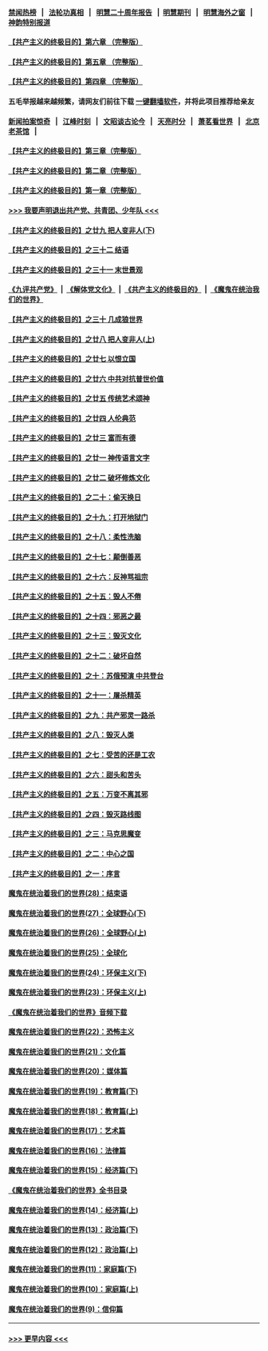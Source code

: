#### [禁闻热榜](热点新闻.md?=0)  &nbsp;&nbsp;|&nbsp;&nbsp; [法轮功真相](https://github.com/gfw-breaker/truth/blob/master/README.md?=0) &nbsp;&nbsp;|&nbsp;&nbsp; [明慧二十周年报告](https://github.com/gfw-breaker/mh-reports/blob/master/README.md?=0) &nbsp;&nbsp;|&nbsp;&nbsp;[明慧期刊](https://github.com/gfw-breaker/mh-qikan) &nbsp;&nbsp;|&nbsp;&nbsp; [明慧海外之窗](https://github.com/gfw-breaker/mh-news/blob/master/README.md?=0) &nbsp;&nbsp;|&nbsp;&nbsp; [神韵特别报道](https://github.com/gfw-breaker/mh-news/blob/master/shenyun.md?=0)
#### [【共产主义的终极目的】第六章 （完整版）](../pages/nsc422/n11428913.md?t=03042232) 
#### [【共产主义的终极目的】第五章 （完整版）](../pages/nsc422/n11428912.md?t=03042232) 
#### [【共产主义的终极目的】第四章 （完整版）](../pages/nsc422/n11428907.md?t=03042232) 
#### 五毛举报越来越频繁，请网友们前往下载 [一键翻墙软件](https://github.com/gfw-breaker/ssr-accounts)，并将此项目推荐给亲友
#### [新闻拍案惊奇](https://github.com/gfw-breaker/banned-news/blob/master/pages/link4.md) &nbsp;&nbsp;|&nbsp;&nbsp; [江峰时刻](https://github.com/gfw-breaker/banned-news/blob/master/pages/link4.md) &nbsp;&nbsp;|&nbsp;&nbsp; [文昭谈古论今](https://github.com/gfw-breaker/banned-news/blob/master/pages/link4.md) &nbsp;&nbsp;|&nbsp;&nbsp; [天亮时分](https://github.com/gfw-breaker/banned-news/blob/master/pages/link4.md) &nbsp;&nbsp;|&nbsp;&nbsp; [萧茗看世界](https://github.com/gfw-breaker/banned-news/blob/master/pages/link4.md) &nbsp;&nbsp;|&nbsp;&nbsp; [北京老茶馆](https://github.com/gfw-breaker/banned-news/blob/master/pages/link4.md) &nbsp;&nbsp;|&nbsp;&nbsp; 
#### [【共产主义的终极目的】第三章（完整版）](../pages/nsc422/n11428848.md?t=03042232) 
#### [【共产主义的终极目的】第二章（完整版）](../pages/nsc422/n11428831.md?t=03042232) 
#### [【共产主义的终极目的】第一章（完整版）](../pages/nsc422/n11417651.md?t=03042232) 
#### [>>> 我要声明退出共产党、共青团、少年队 <<<](https://github.com/begood0513/goodnews/blob/master/quit/letter.md) 
#### [【共产主义的终极目的】之廿九 把人变非人(下)](../pages/nsc422/n11344140.md?t=03042232) 
#### [【共产主义的终极目的】之三十二 结语](../pages/nsc422/n11360535.md?t=03042232) 
#### [【共产主义的终极目的】之三十一 末世景观](../pages/nsc422/n11351129.md?t=03042232) 
#### [《九评共产党》](https://github.com/begood0513/9ping.md/blob/master/README.md) &nbsp;|&nbsp; [《解体党文化》](../../../../jtdwh.md/blob/master/README.md)  &nbsp;|&nbsp; [《共产主义的终极目的》](../../../../gczydzjmd.md/blob/master/README.md) &nbsp;|&nbsp; [《魔鬼在统治我们的世界》](../../../../mgztzwmdsj.md/blob/master/README.md) 
#### [【共产主义的终极目的】之三十 几成狼世界](../pages/nsc422/n11348280.md?t=03042232) 
#### [【共产主义的终极目的】之廿八 把人变非人(上)](../pages/nsc422/n11340492.md?t=03042232) 
#### [【共产主义的终极目的】之廿七 以恨立国](../pages/nsc422/n11336944.md?t=03042232) 
#### [【共产主义的终极目的】之廿六 中共对抗普世价值](../pages/nsc422/n11324785.md?t=03042232) 
#### [【共产主义的终极目的】之廿五 传统艺术颂神](../pages/nsc422/n11296396.md?t=03042232) 
#### [【共产主义的终极目的】之廿四 人伦典范](../pages/nsc422/n11296397.md?t=03042232) 
#### [【共产主义的终极目的】之廿三 富而有德](../pages/nsc422/n11283598.md?t=03042232) 
#### [【共产主义的终极目的】之廿一 神传语言文字](../pages/nsc422/n11263265.md?t=03042232) 
#### [【共产主义的终极目的】之廿二 破坏修炼文化](../pages/nsc422/n11245728.md?t=03042232) 
#### [【共产主义的终极目的】之二十：偷天换日](../pages/nsc422/n11238846.md?t=03042232) 
#### [【共产主义的终极目的】之十九：打开地狱门](../pages/nsc422/n11206376.md?t=03042232) 
#### [【共产主义的终极目的】之十八：柔性洗脑](../pages/nsc422/n11199994.md?t=03042232) 
#### [【共产主义的终极目的】之十七：颠倒善恶](../pages/nsc422/n11179782.md?t=03042232) 
#### [【共产主义的终极目的】之十六：反神骂祖宗](../pages/nsc422/n11166798.md?t=03042232) 
#### [【共产主义的终极目的】之十五：毁人不倦](../pages/nsc422/n11166792.md?t=03042232) 
#### [【共产主义的终极目的】之十四：邪恶之最](../pages/nsc422/n11150249.md?t=03042232) 
#### [【共产主义的终极目的】之十三：毁灭文化](../pages/nsc422/n11135227.md?t=03042232) 
#### [【共产主义的终极目的】之十二：破坏自然](../pages/nsc422/n11135214.md?t=03042232) 
#### [【共产主义的终极目的】之十：苏俄预演 中共登台](../pages/nsc422/n11118424.md?t=03042232) 
#### [【共产主义的终极目的】之十一：屠杀精英](../pages/nsc422/n11118442.md?t=03042232) 
#### [【共产主义的终极目的】之九：共产邪灵一路杀](../pages/nsc422/n11114139.md?t=03042232) 
#### [【共产主义的终极目的】之八：毁灭人类](../pages/nsc422/n11108503.md?t=03042232) 
#### [【共产主义的终极目的】之七：受苦的还是工农](../pages/nsc422/n11101809.md?t=03042232) 
#### [【共产主义的终极目的】之六：甜头和苦头](../pages/nsc422/n11096971.md?t=03042232) 
#### [【共产主义的终极目的】之五：万变不离其邪](../pages/nsc422/n11091285.md?t=03042232) 
#### [【共产主义的终极目的】之四：毁灭路线图](../pages/nsc422/n11086284.md?t=03042232) 
#### [【共产主义的终极目的】之三：马克思魔变](../pages/nsc422/n11061941.md?t=03042232) 
#### [【共产主义的终极目的】之二：中心之国](../pages/nsc422/n11047728.md?t=03042232) 
#### [【共产主义的终极目的】之一：序言](../pages/nsc422/n11086077.md?t=03042232) 
#### [魔鬼在统治着我们的世界(28)：结束语](../pages/nsc422/n10936246.md?t=03042232) 
#### [魔鬼在统治着我们的世界(27)：全球野心(下)](../pages/nsc422/n10928319.md?t=03042232) 
#### [魔鬼在统治着我们的世界(26)：全球野心(上)](../pages/nsc422/n10900318.md?t=03042232) 
#### [魔鬼在统治着我们的世界(25)：全球化](../pages/nsc422/n10788205.md?t=03042232) 
#### [魔鬼在统治着我们的世界(24)：环保主义(下)](../pages/nsc422/n10695307.md?t=03042232) 
#### [魔鬼在统治着我们的世界(23)：环保主义(上)](../pages/nsc422/n10688613.md?t=03042232) 
#### [《魔鬼在统治着我们的世界》音频下载](../pages/nsc422/n10635553.md?t=03042232) 
#### [魔鬼在统治着我们的世界(22)：恐怖主义](../pages/nsc422/n10614727.md?t=03042232) 
#### [魔鬼在统治着我们的世界(21)：文化篇](../pages/nsc422/n10597706.md?t=03042232) 
#### [魔鬼在统治着我们的世界(20)：媒体篇](../pages/nsc422/n10586579.md?t=03042232) 
#### [魔鬼在统治着我们的世界(19)：教育篇(下)](../pages/nsc422/n10564808.md?t=03042232) 
#### [魔鬼在统治着我们的世界(18)：教育篇(上)](../pages/nsc422/n10526970.md?t=03042232) 
#### [魔鬼在统治着我们的世界(17)：艺术篇](../pages/nsc422/n10499093.md?t=03042232) 
#### [魔鬼在统治着我们的世界(16)：法律篇](../pages/nsc422/n10485969.md?t=03042232) 
#### [魔鬼在统治着我们的世界(15)：经济篇(下)](../pages/nsc422/n10469975.md?t=03042232) 
#### [《魔鬼在统治着我们的世界》全书目录](../pages/nsc422/n10464261.md?t=03042232) 
#### [魔鬼在统治着我们的世界(14)：经济篇(上)](../pages/nsc422/n10457370.md?t=03042232) 
#### [魔鬼在统治着我们的世界(13)：政治篇(下)](../pages/nsc422/n10448270.md?t=03042232) 
#### [魔鬼在统治着我们的世界(12)：政治篇(上)](../pages/nsc422/n10444576.md?t=03042232) 
#### [魔鬼在统治着我们的世界(11)：家庭篇(下)](../pages/nsc422/n10440961.md?t=03042232) 
#### [魔鬼在统治着我们的世界(10)：家庭篇(上)](../pages/nsc422/n10435448.md?t=03042232) 
#### [魔鬼在统治着我们的世界(9)：信仰篇](../pages/nsc422/n10432159.md?t=03042232) 

----
#### [ >>> 更早内容 <<< ](../indexes/nsc422-earlier.md)
